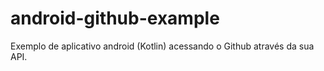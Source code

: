 # android-github-example
Exemplo de aplicativo android (Kotlin) acessando o Github através da sua API.
